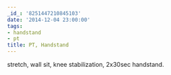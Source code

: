 ```yaml
---
_id_: '8251447210845103'
date: '2014-12-04 23:00:00'
tags:
- handstand
- pt
title: PT, Handstand
---
```


stretch, wall sit, knee stabilization, 2x30sec handstand.
